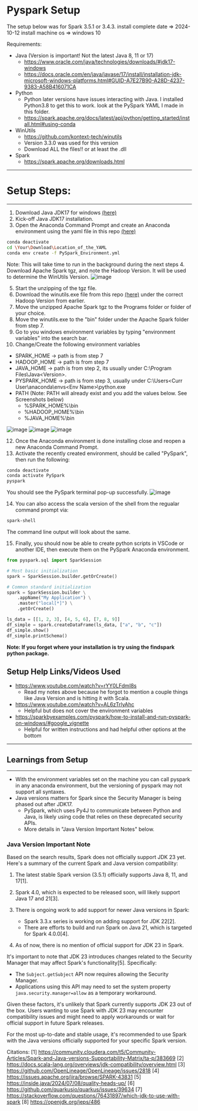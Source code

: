 # Pyspark Setup
The setup below was for Spark 3.5.1 or 3.4.3. 
install complete date => 2024-10-12
install machine os => windows 10

Requirements:
- Java (Version is important! Not the latest Java 8, 11 or 17)
  - https://www.oracle.com/java/technologies/downloads/#jdk17-windows
  - https://docs.oracle.com/en/java/javase/17/install/installation-jdk-microsoft-windows-platforms.html#GUID-A7E27B90-A28D-4237-9383-A58B416071CA
- Python
  - Python later versions have issues interacting with Java. I installed Python3.8 to get this to work. look at the PySpark YAML I made in this folder.
  - https://spark.apache.org/docs/latest/api/python/getting_started/install.html#using-conda
- WinUtils
  - https://github.com/kontext-tech/winutils
  - Version 3.3.0 was used for this version
  - Download ALL the files!! or at least the .dll
- Spark
  - https://spark.apache.org/downloads.html
---
# Setup Steps:
---
1. Download Java JDK17 for windows [(here)](https://www.oracle.com/java/technologies/downloads/#jdk17-windows)
2. Kick-off Java JDK17 installation.
3. Open the Anaconda Command Prompt and create an Anaconda environment using the yaml file in this repo [(here)](https://github.com/ajlinhard/byte-size-docs/blob/main/Spark/PySpark_Environment.yml)
```bash
conda deactivate
cd \Your\Download\Location_of_the_YAML
conda env create -f PySpark_Environment.yml
```
Note: This will take time to run in the background during the next steps
4. Download Apache Spark tgz, and note the Hadoop Version. It will be used to determine the WinUtils Version.
![image](https://github.com/user-attachments/assets/b5852cef-2435-4120-a9bb-60905e877862)

5. Start the unzipping of the tgz file.
6. Download the winutils.exe file from this repo [(here)](https://github.com/kontext-tech/winutils) under the correct Hadoop Version from earlier.
7. Move the unzipped Apache Spark tgz to the Programs folder or folder of your choice.
8. Move the winutils.exe to the "bin" folder under the Apache Spark folder from step 7.
9. Go to you windows environment variables by typing "environment variables" into the search bar.
10. Change/Create the following environment variables
  - SPARK_HOME -> path is from step 7
  -  HADOOP_HOME -> path is from step 7
  - JAVA_HOME -> path is from step 2, its usually under C:\Program Files\Java\<Version>.
  - PYSPARK_HOME -> path is from step 3, usually under C:\Users\<Curr User\anaconda\envs\<Env Name>\python.exe
  - PATH (Note: PATH will already exist and you add the values below. See Screenshots below)
    - %SPARK_HOME%\bin
    - %HADOOP_HOME%\bin
    - %JAVA_HOME%\bin

![image](https://github.com/user-attachments/assets/4be43a23-7a22-4481-8ff6-0c4fe96d729e)
![image](https://github.com/user-attachments/assets/53aac671-8f98-444d-8a6e-a766e4f7523e)
![image](https://github.com/user-attachments/assets/699d1a4f-fe73-4cf5-90b4-2e2a821e132d)

12. Once the Anaconda environment is done installing close and reopen a new Anaconda Command Prompt.
13. Activate the recently created environment, should be called "PySpark", then run the following:
```bash
conda deactivate
conda activate PySpark
pyspark
```
You should see the PySpark terminal pop-up successfully.
![image](https://github.com/user-attachments/assets/145cb9d2-835d-4d4c-8791-587345a2cca1)

14. You can also access the scala version of the shell from the regualar command prompt via:
```bash
spark-shell
```
The command line output will look about the same.

15. Finally, you should now be able to create python scripts in VSCode or another IDE, then execute them on the PySpark Anaconda environment.
```python
from pyspark.sql import SparkSession

# Most basic initialization
spark = SparkSession.builder.getOrCreate()

# Common standard initialization
spark = SparkSession.builder \
    .appName("My Application") \
    .master("local[*]") \
    .getOrCreate()

ls_data = [[1, 2, 3], [4, 5, 6], [7, 8, 9]]
df_simple = spark.createDataFrame(ls_data, ["a", "b", "c"])
df_simple.show()
df_simple.printSchema()
```

**Note: If you forget where your installation is try using the findspark python package.**

## Setup Help Links/Videos Used
- https://www.youtube.com/watch?v=rYY0LFdmI8s
  - Read my notes above because he forgot to mention a couple things like Java Version and is hitting it with Scala.
- https://www.youtube.com/watch?v=AL6zTrlyAhc
  - Helpful but does not cover the environment variables
- https://sparkbyexamples.com/pyspark/how-to-install-and-run-pyspark-on-windows/#google_vignette
  - Helpful for written instructions and had helpful other options at the bottom

---
## Learnings from Setup
---
- With the environment variables set on the machine you can call pyspark in any anaconda environment, but the versioning of pyspark may not support all syntaxes.
- Java versions matters for Spark since the Security Manager is being phased out after JDK17.
  - PySpark, which uses Py4J to communicate between Python and Java, is likely using code that relies on these deprecated security APIs.
  - More details in "Java Version Important Notes" below.

### Java Version Important Note
Based on the search results, Spark does not officially support JDK 23 yet. Here's a summary of the current Spark and Java version compatibility:

1. The latest stable Spark version (3.5.1) officially supports Java 8, 11, and 17[1].

2. Spark 4.0, which is expected to be released soon, will likely support Java 17 and 21[3].

3. There is ongoing work to add support for newer Java versions in Spark:

   - Spark 3.3.x series is working on adding support for JDK 22[2].
   - There are efforts to build and run Spark on Java 21, which is targeted for Spark 4.0.0[4].

4. As of now, there is no mention of official support for JDK 23 in Spark.

It's important to note that JDK 23 introduces changes related to the Security Manager that may affect Spark's functionality[5]. Specifically:

- The `Subject.getSubject` API now requires allowing the Security Manager.
- Applications using this API may need to set the system property `java.security.manager=allow` as a temporary workaround.

Given these factors, it's unlikely that Spark currently supports JDK 23 out of the box. Users wanting to use Spark with JDK 23 may encounter compatibility issues and might need to apply workarounds or wait for official support in future Spark releases.

For the most up-to-date and stable usage, it's recommended to use Spark with the Java versions officially supported for your specific Spark version.

Citations:
[1] https://community.cloudera.com/t5/Community-Articles/Spark-and-Java-versions-Supportability-Matrix/ta-p/383669
[2] https://docs.scala-lang.org/overviews/jdk-compatibility/overview.html
[3] https://github.com/OpenLineage/OpenLineage/issues/2818
[4] https://issues.apache.org/jira/browse/SPARK-43831
[5] https://inside.java/2024/07/08/quality-heads-up/
[6] https://github.com/quarkusio/quarkus/issues/39634
[7] https://stackoverflow.com/questions/76431897/which-jdk-to-use-with-spark
[8] https://openjdk.org/jeps/486

